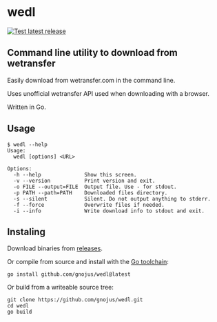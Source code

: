 # wedl
[![Test latest release](https://github.com/gnojus/wedl/actions/workflows/test.yml/badge.svg)](https://github.com/gnojus/wedl/actions/workflows/test.yml)

## Command line utility to download from wetransfer 
Easily download from wetransfer.com in the command line.

Uses unofficial wetransfer API used when downloading with a browser.

Written in Go.

## Usage
```
$ wedl --help
Usage:
  wedl [options] <URL>

Options:
  -h --help              Show this screen.
  -v --version           Print version and exit.
  -o FILE --output=FILE  Output file. Use - for stdout.
  -p PATH --path=PATH	 Downloaded files directory.
  -s --silent            Silent. Do not output anything to stderr.
  -f --force             Overwrite files if needed.
  -i --info              Write download info to stdout and exit.
```

## Instaling
Download binaries from [releases](https://github.com/gnojus/wedl/releases). 

Or compile from source and install with the [Go toolchain](https://go.dev/dl/):
```
go install github.com/gnojus/wedl@latest
```

Or build from a writeable source tree:
```
git clone https://github.com/gnojus/wedl.git
cd wedl 
go build
```
